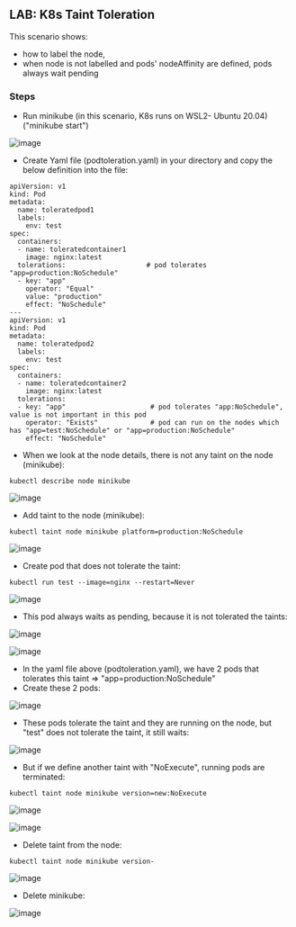 ## LAB: K8s Taint Toleration

This scenario shows:
- how to label the node,
- when node is not labelled and pods' nodeAffinity are defined, pods always wait pending 


### Steps

- Run minikube  (in this scenario, K8s runs on WSL2- Ubuntu 20.04) ("minikube start")

![image](https://user-images.githubusercontent.com/10358317/153183333-371fe598-d5a4-4b86-9b5d-9e33f35063cc.png)

- Create Yaml file (podtoleration.yaml) in your directory and copy the below definition into the file:

``` 
apiVersion: v1
kind: Pod
metadata:
  name: toleratedpod1
  labels:
    env: test
spec:
  containers:
  - name: toleratedcontainer1
    image: nginx:latest
  tolerations:                    # pod tolerates "app=production:NoSchedule"
  - key: "app"
    operator: "Equal"
    value: "production"
    effect: "NoSchedule"
---
apiVersion: v1
kind: Pod
metadata:
  name: toleratedpod2
  labels:
    env: test
spec:
  containers:
  - name: toleratedcontainer2
    image: nginx:latest
  tolerations:
  - key: "app"                     # pod tolerates "app:NoSchedule", value is not important in this pod
    operator: "Exists"             # pod can run on the nodes which has "app=test:NoSchedule" or "app=production:NoSchedule"
    effect: "NoSchedule" 
```

- When we look at the node details, there is not any taint on the node (minikube):
```
kubectl describe node minikube
```
![image](https://user-images.githubusercontent.com/10358317/153669930-0ef1e295-f11d-49a3-9df0-4caae0a43349.png)

- Add taint to the node (minikube):
```
kubectl taint node minikube platform=production:NoSchedule
```
![image](https://user-images.githubusercontent.com/10358317/153670171-a5c3366b-c996-4d45-acd3-33dada7222b8.png)

- Create pod that does not tolerate the taint:
```
kubectl run test --image=nginx --restart=Never
```
![image](https://user-images.githubusercontent.com/10358317/153670451-f7a2657b-9c34-413e-8a00-b4c5f645e088.png)

- This pod always waits as pending, because it is not tolerated the taints:

![image](https://user-images.githubusercontent.com/10358317/153670590-3477dd11-d328-4291-96fa-8b811a301037.png)

![image](https://user-images.githubusercontent.com/10358317/153670825-0c2e7736-0d1c-4b97-be57-0fbae607ccc6.png)


- In the yaml file above (podtoleration.yaml), we have 2 pods that tolerates this taint => "app=production:NoSchedule"
- Create these 2 pods:

![image](https://user-images.githubusercontent.com/10358317/153671055-2bf48e13-abbe-46dd-8dd6-14274109a503.png)

- These pods tolerate the taint and they are running on the node, but "test" does not tolerate the taint, it still waits:

![image](https://user-images.githubusercontent.com/10358317/153671160-c96e5084-4314-486b-9d57-850acf63e973.png)

- But if we define another taint with "NoExecute", running pods are terminated:
```
kubectl taint node minikube version=new:NoExecute
```
![image](https://user-images.githubusercontent.com/10358317/153671667-f5901893-9a9b-4f59-b482-30639432c0af.png)

![image](https://user-images.githubusercontent.com/10358317/153672106-436e0268-82e1-40da-990f-9d98fbfd44ca.png)

- Delete taint from the node:
```
kubectl taint node minikube version-
```
![image](https://user-images.githubusercontent.com/10358317/153672236-97528ceb-aedd-4bb4-b8b1-172215027237.png)

- Delete minikube:

![image](https://user-images.githubusercontent.com/10358317/153672400-2d2b7843-5acb-4e8a-8a3b-5aef04dc2a80.png)
